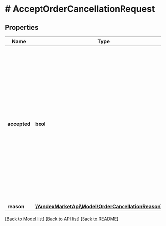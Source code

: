 # # AcceptOrderCancellationRequest

## Properties

Name | Type | Description | Notes
------------ | ------------- | ------------- | -------------
**accepted** | **bool** | Решение об отмене заказа:  * &#x60;true&#x60; — заказ отменяется, служба доставки узнала об отмене до передачи заказа покупателю. * &#x60;false&#x60; — заказ не отменяется, так как он уже доставлен покупателю курьером или передан в пункт выдачи заказов. |
**reason** | [**\YandexMarketApi\Model\OrderCancellationReasonType**](OrderCancellationReasonType.md) |  | [optional]

[[Back to Model list]](../../README.md#models) [[Back to API list]](../../README.md#endpoints) [[Back to README]](../../README.md)
